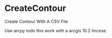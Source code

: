 # CreateContour

Create Contour With A CSV File 

Use arcpy todo this work with a arcgis 10.2 lincese.


